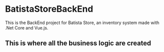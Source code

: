 # BatistaStoreBackEnd

This is the BackEnd project for Batista Store, an inventory system made with .Net Core and Vue.js.

## This is where all the business logic are created
